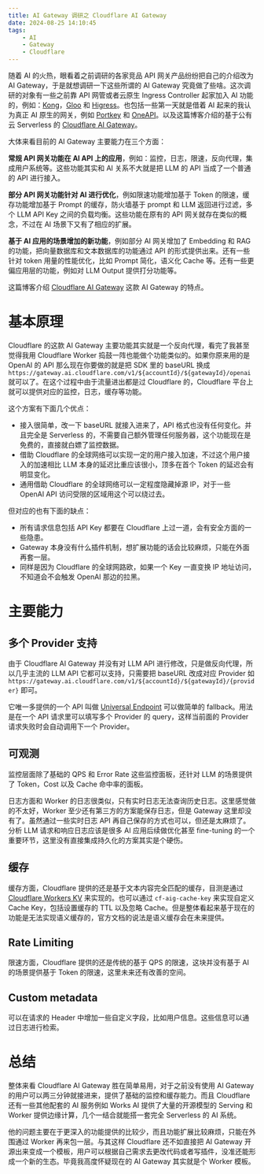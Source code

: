 ```yaml
---
title: AI Gateway 调研之 Cloudflare AI Gateway
date: 2024-08-25 14:10:45
tags:
    - AI
    - Gateway
    - Cloudflare
---
```


随着 AI 的火热，眼看着之前调研的各家竞品 API 网关产品纷纷把自己的介绍改为 AI Gateway，于是就想调研一下这些所谓的 AI Gateway 究竟做了些啥。这次调研的对象有一些之前靠 API 网管或者云原生 Ingress Controller 起家加入 AI 功能的，例如：[Kong](https://konghq.com/products/kong-ai-gateway)，[Gloo](https://www.solo.io/products/gloo-ai-gateway/) 和 [Higress](https://higress.io/en/)。也包括一些第一天就是借着 AI 起来的我认为真正 AI 原生的网关，例如 [Portkey](https://portkey.ai/features/ai-gateway) 和 [OneAPI](https://github.com/songquanpeng/one-api)。以及这篇博客介绍的基于公有云 Serverless 的 [Cloudflare AI Gateway](https://developers.cloudflare.com/ai-gateway/)。

大体来看目前的 AI Gateway 主要能力在三个方面：

**常规 API 网关功能在 AI API 上的应用**，例如：监控，日志，限速，反向代理，集成用户系统等。这些功能其实和 AI 关系不大就是把 LLM 的 API 当成了一个普通的 API 进行接入。

**部分 API 网关功能针对 AI 进行优化**，例如限速功能增加基于 Token 的限速，缓存功能增加基于 Prompt 的缓存，防火墙基于 prompt 和 LLM 返回进行过滤，多个 LLM API Key 之间的负载均衡。这些功能在原有的 API 网关就存在类似的概念，不过在 AI 场景下又有了相应的扩展。

**基于 AI 应用的场景增加的新功能**，例如部分 AI 网关增加了 Embedding 和 RAG 的功能，把向量数据库和文本数据库的功能通过 API 的形式提供出来。还有一些针对 token 用量的性能优化，比如 Prompt 简化，语义化 Cache 等。还有一些更偏应用层的功能，例如对 LLM Output 提供打分功能等。

这篇博客介绍 [Cloudflare AI Gateway](https://developers.cloudflare.com/ai-gateway/) 这款 AI Gateway 的特点。

# 基本原理

Cloudflare 的这款 AI Gateway 主要功能其实就是一个反向代理，看完了我甚至觉得我用 Cloudflare Worker 捣鼓一阵也能做个功能类似的。如果你原来用的是 OpenAI 的 API 那么现在你要做的就是把 SDK 里的 baseURL 换成 `https://gateway.ai.cloudflare.com/v1/${accountId}/${gatewayId}/openai` 就可以了。在这个过程中由于流量进出都是过 Cloudflare 的，Cloudflare 平台上就可以提供对应的监控，日志，缓存等功能。

这个方案有下面几个优点：
- 接入很简单，改一下 baseURL 就接入进来了，API 格式也没有任何变化。并且完全是 Serverless 的，不需要自己额外管理任何服务器，这个功能现在是免费的，直接就白嫖了监控数据。
- 借助 Cloudflare 的全球网络可以实现一定的用户接入加速，不过这个用户接入的加速相比 LLM 本身的延迟比重应该很小，顶多在首个 Token 的延迟会有明显变化。
- 通用借助 Cloudflare 的全球网络可以一定程度隐藏掉源 IP，对于一些 OpenAI API 访问受限的区域用这个可以绕过去。

但对应的也有下面的缺点：
- 所有请求信息包括 API Key 都要在 Cloudflare 上过一道，会有安全方面的一些隐患。
- Gateway 本身没有什么插件机制，想扩展功能的话会比较麻烦，只能在外面再套一层。
- 同样是因为 Cloudflare 的全球网路欧，如果一个 Key 一直变换 IP 地址访问，不知道会不会触发 OpenAI 那边的拉黑。 

# 主要能力

## 多个 Provider 支持

由于 Cloudflare AI Gateway 并没有对 LLM API 进行修改，只是做反向代理，所以几乎主流的 LLM API 它都可以支持，只需要把 baseURL 改成对应 Provider 如 `https://gateway.ai.cloudflare.com/v1/${accountId}/${gatewayId}/{provider}` 即可。

它唯一多提供的一个 API 叫做 [Universal Endpoint](https://developers.cloudflare.com/ai-gateway/providers/universal/) 可以做简单的 fallback。用法是在一个 API 请求里可以填写多个 Provider 的 
query，这样当前面的 Provider 请求失败时会自动调用下一个 Provider。

## 可观测

监控层面除了基础的 QPS 和 Error Rate 这些监控面板，还针对 LLM 的场景提供了 Token，Cost 以及 Cache 命中率的面板。

日志方面和 Worker 的日志很类似，只有实时日志无法查询历史日志。这里感觉做的不太好，Worker 至少还有第三方的方案能保存日志，但是 Gateway 这里却没有了。虽然通过一些实时日志 API 再自己保存的方式也可以，但还是太麻烦了。分析 LLM 请求和响应日志应该是很多 AI 应用后续做优化甚至 fine-tuning 的一个重要环节，这里没有直接集成持久化的方案其实是个硬伤。

## 缓存

缓存方面，Cloudflare 提供的还是基于文本内容完全匹配的缓存，目测是通过 [Cloudflare Workers KV](https://developers.cloudflare.com/kv/) 来实现的。也可以通过 `cf-aig-cache-key` 来实现自定义 Cache Key，包括设置缓存的 TTL 以及忽略 Cache。但是整体看起来基于现在的功能是无法实现语义缓存的，官方文档的说法是语义缓存会在未来提供。

## Rate Limiting

限速方面，Cloudflare 提供的还是传统的基于 QPS 的限速，这块并没有基于 AI 的场景提供基于 Token 的限速，这里未来还有改善的空间。

## Custom metadata

可以在请求的 Header 中增加一些自定义字段，比如用户信息。这些信息可以通过日志进行检索。

# 总结

整体来看 Cloudflare AI Gateway 胜在简单易用，对于之前没有使用 AI Gateway 的用户可以两三分钟就接进来，提供了基础的监控和缓存能力。而且 Cloudflare 还有一些其他配套的 AI 服务例如 Works AI 提供了大量的开源模型的 Serving 和 Worker 提供边缘计算，几个一结合就能搭一套完全 Serverless 的 AI 系统。

他的问题主要在于更深入的功能提供的比较少，而且功能扩展比较麻烦，只能在外围通过 Worker 再来包一层。与其这样 Cloudflare 还不如直接把 AI Gateway 开源出来变成一个模板，用户可以根据自己需求去更改代码或者写插件，没准还能形成一个新的生态。毕竟我高度怀疑现在的 AI Gateway 其实就是个 Worker 模板。